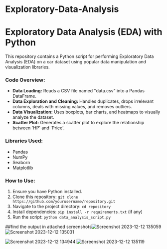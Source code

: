 # Exploratory-Data-Analysis
# Exploratory Data Analysis (EDA) with Python

This repository contains a Python script for performing Exploratory Data Analysis (EDA) on a car dataset using popular data manipulation and visualization libraries.

### Code Overview:

- **Data Loading:** Reads a CSV file named "data.csv" into a Pandas DataFrame.
- **Data Exploration and Cleaning:** Handles duplicates, drops irrelevant columns, deals with missing values, and removes outliers.
- **Data Visualization:** Uses boxplots, bar charts, and heatmaps to visually analyze the dataset.
- **Scatter Plot:** Generates a scatter plot to explore the relationship between 'HP' and 'Price'.

### Libraries Used:
- Pandas
- NumPy
- Seaborn
- Matplotlib

### How to Use:

1. Ensure you have Python installed.
2. Clone this repository: `git clone https://github.com/yourusername/repository.git`
3. Navigate to the project directory: `cd repository`
4. Install dependencies: `pip install -r requirements.txt` (if any)
5. Run the script: `python data_analysis_script.py`


##find the output in attached screenshots![Screenshot 2023-12-12 135059](https://github.com/parasharesnehal/Exploratory-Data-Analysis/assets/98743873/64e0d826-9773-48b4-901e-9df5156b7294)
![Screenshot 2023-12-12 135031](https://github.com/parasharesnehal/Exploratory-Data-Analysis/assets/98743873/56ee47d8-f0b3-49d6-8f3a-642a0df32b2d)

![Screenshot 2023-12-12 134944](https://github.com/parasharesnehal/Exploratory-Data-Analysis/assets/98743873/da9980c9-c488-4044-b451-990d1b893220)
![Screenshot 2023-12-12 135119](https://github.com/parasharesnehal/Exploratory-Data-Analysis/assets/98743873/46bf489c-dc88-4f9a-8c52-8d5f3daaa663)
